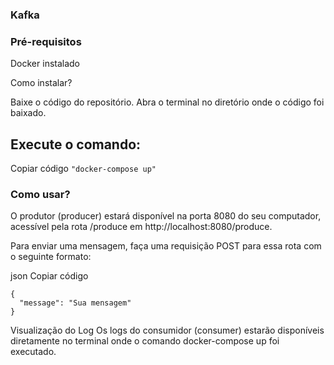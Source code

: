 ### Kafka ### 

### Pré-requisitos ###

Docker instalado

Como instalar?

Baixe o código do repositório.
Abra o terminal no diretório onde o código foi baixado.

## Execute o comando: ##

Copiar código
 ``` "docker-compose up" ```
 
### Como usar? ###

O produtor (producer) estará disponível na porta 8080 do seu computador, acessível pela rota /produce em http://localhost:8080/produce.

Para enviar uma mensagem, faça uma requisição POST para essa rota com o seguinte formato:

json
Copiar código
```
{
  "message": "Sua mensagem"
}
```
Visualização do Log
Os logs do consumidor (consumer) estarão disponíveis diretamente no terminal onde o comando docker-compose up foi executado.
